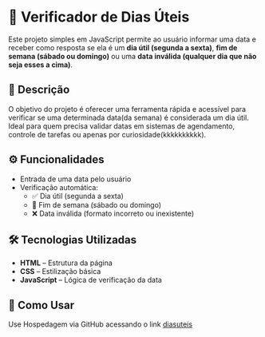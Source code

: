 # 📆 Verificador de Dias Úteis

Este projeto simples em JavaScript permite ao usuário informar uma data e receber como resposta se ela é um **dia útil (segunda a sexta)**, **fim de semana (sábado ou domingo)** ou uma **data inválida (qualquer dia que não seja esses a cima)**.

## 📝 Descrição

O objetivo do projeto é oferecer uma ferramenta rápida e acessível para verificar se uma determinada data(da semana) é considerada um dia útil. Ideal para quem precisa validar datas em sistemas de agendamento, controle de tarefas ou apenas por curiosidade(kkkkkkkkkk).

## ⚙️ Funcionalidades

- Entrada de uma data pelo usuário
- Verificação automática:
  - ✅ Dia útil (segunda a sexta)
  - 📛 Fim de semana (sábado ou domingo)
  - ❌ Data inválida (formato incorreto ou inexistente)

## 🛠️ Tecnologias Utilizadas

- **HTML** – Estrutura da página
- **CSS** – Estilização básica
- **JavaScript** – Lógica de verificação da data

## 🚀 Como Usar

Use Hospedagem via GitHub acessando o link
[diasuteis](https://lucascondado.github.io/diasuteis/)

